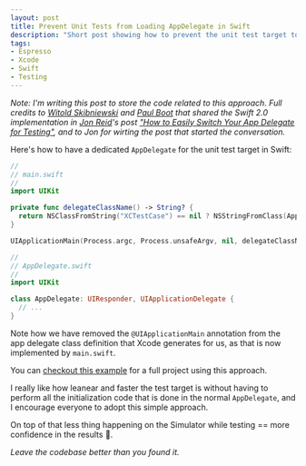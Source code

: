 ```yaml
---
layout: post
title: Prevent Unit Tests from Loading AppDelegate in Swift
description: "Short post showing how to prevent the unit test target to load the AppDelegate and have faster tests execution."
tags:
- Espresso
- Xcode
- Swift
- Testing
---
```


_Note: I'm writing this post to store the code related to this approach. Full
credits to [Witold Skibniewski](http://mr-v.github.io/about/) and [Paul Boot](http://qualitycoding.org/app-delegate-for-tests/#comment-61735)
that shared the Swift 2.0 implementation in [Jon Reid](http://qualitycoding.org/)'s
post ["How to Easily Switch Your App Delegate for Testing"](http://qualitycoding.org/app-delegate-for-tests/),
and to Jon for wirting the post that started the conversation._

Here's how to have a dedicated `AppDelegate` for the unit test target in Swift:

```swift
//
// main.swift
//
import UIKit

private func delegateClassName() -> String? {
  return NSClassFromString("XCTestCase") == nil ? NSStringFromClass(AppDelegate) : nil
}

UIApplicationMain(Process.argc, Process.unsafeArgv, nil, delegateClassName())

//
// AppDelegate.swift
//
import UIKit

class AppDelegate: UIResponder, UIApplicationDelegate {
  // ...
}
```

Note how we have removed the `@UIApplicationMain` annotation from the app
delegate class definition that Xcode generates for us, as that is now
implemented by `main.swift`.

You can [checkout this example](https://github.com/mokacoding/TestAppDelegateExample)
for a full project using this approach.

I really like how leanear and faster the test target is without having to
perform all the initialization code that is done in the normal `AppDelegate`,
and I encourage everyone to adopt this simple approach.

On top of that less thing happening on the Simulator while testing == more confidence in the
results 🎉.

_Leave the codebase better than you found it._
